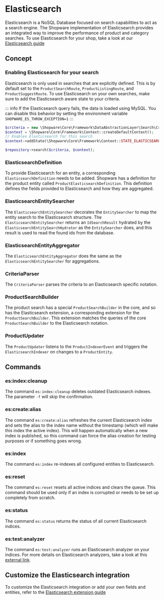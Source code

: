 # Elasticsearch

Elasticsearch is a NoSQL Database focused on search capabilities to act as a search engine.
The Shopware implementation of Elasticsearch provides an integrated way to improve the performance of product and category searches.
To use Elasticsearch for your shop, take a look at our [Elasticsearch guide](../../guides/hosting/infrastructure/elasticsearch/elasticsearch-setup)

## Concept

### Enabling Elasticsearch for your search

Elasticsearch is only used in searches that are explicitly defined.
This is by default set to the `ProductSearchRoute`, `ProductListingRoute`, and `ProductSuggestRoute`.
To use Elasticsearch on your own searches, make sure to add the Elasticsearch aware state to your criteria.

::: info
If the Elasticsearch query fails, the data is loaded using MySQL. You can disable this behavior by setting the environment variable `SHOPWARE_ES_THROW_EXCEPTION=1`
:::

```php
$criteria = new \Shopware\Core\Framework\DataAbstractionLayer\Search\Criteria();
$context = \Shopware\Core\Framework\Context::createDefaultContext();
// Enables Elasticsearch for this search
$context->addState(\Shopware\Core\Framework\Context::STATE_ELASTICSEARCH_AWARE);

$repository->search($criteria, $context);
```

### ElasticsearchDefinition

To provide Elasticsearch for an entity, a corresponding `ElasticsearchDefinition` needs to be added. Shopware has a definition for the product entity called `ProductElasticsearchDefinition`.
This definition defines the fields provided to Elasticsearch and how they are aggregated.

### ElasticsearchEntitySearcher

The `ElasticsearchEntitySearcher` decorates the `EntitySearcher` to map the entity search to the Elasticsearch structure.
The `ElasticsearchEntitySearcher` returns an `IdSearchResult` hydrated by the `ElasticsearchEntitySearchHydrator` as the `EntitySearcher` does, and this result is used to read the found ids from the database.

### ElasticsearchEntityAggregator

The `ElasticsearchEntityAggregator` does the same as the `ElasticsearchEntitySearcher` for aggregations.

### CriteriaParser

The `CriteriaParser` parses the criteria to an Elasticsearch specific notation.

### ProductSearchBuilder

The product search has a special `ProductSearchBuilder` in the core, and so has the Elasticsearch extension, a corresponding extension for the `ProductSearchBuilder`.
This extension matches the queries of the core `ProductSearchBuilder` to the Elasticsearch notation.

### ProductUpdater

The `ProductUpdater` listens to the `ProductIndexerEvent` and triggers the `ElasticsearchIndexer` on changes to a `ProductEntity`.

## Commands

### es:index:cleanup

The command `es:index:cleanup` deletes outdated Elasticsearch indexes.
The parameter `-f` will skip the confirmation.

### es:create:alias

The command `es:create:alias` refreshes the current Elasticsearch index and sets the alias to the index name without the timestamp (which will make this index the active index).
This will happen automatically when a new index is published, so this command can force the alias creation for testing purposes or if something goes wrong.

### es:index

The command `es:index` re-indexes all configured entities to Elasticsearch.

### es:reset

The command `es:reset` resets all active indices and clears the queue. This command should be used only if an index is corrupted or needs to be set up completely from scratch.

### es:status

The command `es:status` returns the status of all current Elasticsearch indices.

### es:test:analyzer

The command `es:test:analyzer` runs an Elasticsearch analyzer on your indices. For more details on Elasticsearch analyzers, take a look at this [external link](https://www.elastic.co/guide/en/elasticsearch/reference/current/analysis-analyzers.html).

## Customize the Elasticsearch integration

To customize the Elasticsearch integration or add your own fields and entities, refer to the [Elasticsearch extension guide](../../guides/plugins/plugins/elasticsearch/add-product-entity-extension-to-elasticsearch)
